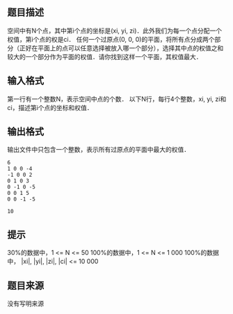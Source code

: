 


## 题目描述
空间中有N个点，其中第i个点的坐标是(xi, yi, zi)．此外我们为每一个点分配一个权值，第i个点的权是ci． 任何一个过原点(0, 0, 0)的平面，将所有点分成两个部分（正好在平面上的点可以任意选择被放入哪一个部分），选择其中点的权值之和较大的一个部分作为平面的权值．请你找到这样一个平面，其权值最大．
## 输入格式
第一行有一个整数N，表示空间中点的个数．  以下N行，每行4个整数，xi, yi, zi和ci，描述第i个点的坐标和权值．
## 输出格式
输出文件中只包含一个整数，表示所有过原点的平面中最大的权值．

```input1
6 
1 0 0 -4 
-1 0 0 2 
0 1 0 3 
0 -1 0 -5 
0 0 1 5 
0 0 -1 -5 

```

```output1
10 
```

## 提示
30%的数据中，1 <= N <= 50  100%的数据中，1 <= N <= 1 000  100%的数据中， |xi|, |yi|, |zi|, |ci| <= 10 000
## 题目来源
没有写明来源


